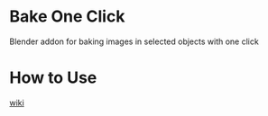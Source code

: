 # Bake One Click  
Blender addon for baking images in selected objects with one click  
# How to Use  
[wiki](https://github.com/FujiSunflower/bake_one_click/wiki)  
